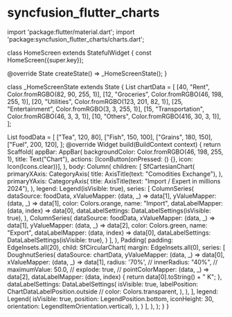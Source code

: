 # syncfusion_flutter_charts

import 'package:flutter/material.dart';
import 'package:syncfusion_flutter_charts/charts.dart';

class HomeScreen extends StatefulWidget {
  const HomeScreen({super.key});

  @override
  State<HomeScreen> createState() => _HomeScreenState();
}

class _HomeScreenState extends State<HomeScreen> {
  List chartData = [
    [40, "Rent", Color.fromRGBO(82, 90, 255, 1)],
    [12, "Groceries", Color.fromRGBO(46, 198, 255, 1)],
    [20, "Utilities", Color.fromRGBO(123, 201, 82, 1)],
    [25, "Entertainment", Color.fromRGBO(3, 3, 255, 1)],
    [15, "Transportation", Color.fromRGBO(46, 3, 3, 1)],
    [10, "Others", Color.fromRGBO(416, 30, 3, 1)],
  ];

  List foodData = [
    ["Tea", 120, 80],
    ["Fish", 150, 100],
    ["Grains", 180, 150],
    ["Fuel", 200, 120],
  ];
  @override
  Widget build(BuildContext context) {
    return Scaffold(
      appBar: AppBar(
        backgroundColor: Color.fromRGBO(46, 198, 255, 1),
        title: Text("Chart"),
        actions: [IconButton(onPressed: () {}, icon: Icon(Icons.clear))],
      ),
      body: Column(
        children: [
          SfCartesianChart(
            primaryXAxis: CategoryAxis(
              title: AxisTitle(text: "Comodities Exchange"),
            ),
            primaryYAxis: CategoryAxis(
              title: AxisTitle(text: "Import / Expert in millions 2024"),
            ),
            legend: Legend(isVisible: true),
            series: [
              ColumnSeries(
                dataSource: foodData,
                xValueMapper: (data, _) => data[1],
                yValueMapper: (data, _) => data[1],
                color: Colors.orange,
                name: "Import",
                dataLabelMapper: (data, index) => data[0],
                dataLabelSettings: DataLabelSettings(isVisible: true),
              ),
              ColumnSeries(
                dataSource: foodData,
                xValueMapper: (data, _) => data[1],
                yValueMapper: (data, _) => data[2],
                color: Colors.green,
                name: "Export",
                dataLabelMapper: (data, index) => data[0],
                dataLabelSettings: DataLabelSettings(isVisible: true),
              )
            ],
          ),
          Padding(
            padding: EdgeInsets.all(20),
            child: SfCircularChart(
              margin: EdgeInsets.all(0),
              series: [
                DoughnutSeries(
                  dataSource: chartData,
                  yValueMapper: (data, _) => data[0],
                  xValueMapper: (data, _) => data[1],
                  radius: '70%',
                  // innerRadius: "40%",
                  // maximumValue: 50.0,
                  // explode: true,
                  // pointColorMapper: (data, _) => data[2],
                  dataLabelMapper: (data, index) {
                    return data[0].toString() + " K";
                  },
                  dataLabelSettings: DataLabelSettings(
                      isVisible: true,
                      labelPosition: ChartDataLabelPosition.outside
                      //   color: Colors.transparent,
                      ),
                ),
              ],
              legend: Legend(
                  isVisible: true,
                  position: LegendPosition.bottom,
                  iconHeight: 30,
                  orientation: LegendItemOrientation.vertical),
            ),
          )
        ],
      ),
    );
  }
}
